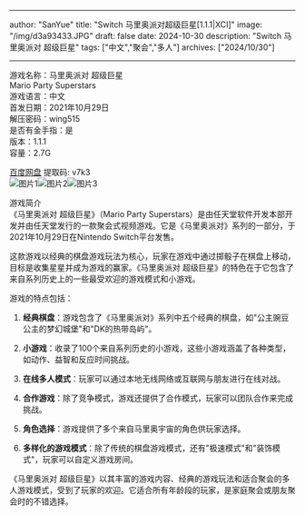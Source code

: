 
---
author: "SanYue"
title: "Switch 马里奥派对超级巨星[1.1.1|XCI]"
image: "/img/d3a93433.JPG"
draft: false
date: 2024-10-30
description: "Switch 马里奥派对 超级巨星"
tags: ["中文","聚会","多人"]
archives: ["2024/10/30"]

---

游戏名称：马里奥派对 超级巨星   
Mario Party Superstars    
游戏语言：中文  
首发日期：2021年10月29日  
解压密码：wing515  
是否有金手指：是  
版本：1.1.1   
容量：2.7G

[百度网盘](https://pan.baidu.com/s/1mQ1OsjAQ9ca6Ci3XuGhWkg) 提取码: v7k3  
![图片1](/img/NkhjRxbptrwogjB.jpg)![图片2](/img/O1CN01c2w71.jpg)![图片3](/img/20241023090256.png)  

游戏简介  
《马里奥派对 超级巨星》（Mario Party Superstars）是由任天堂软件开发本部开发并由任天堂发行的一款聚会式视频游戏。它是《马里奥派对》系列的一部分，于2021年10月29日在Nintendo Switch平台发售。

这款游戏以经典的棋盘游戏玩法为核心，玩家在游戏中通过掷骰子在棋盘上移动，目标是收集星星并成为游戏的赢家。《马里奥派对 超级巨星》的特色在于它包含了来自系列历史上的一些最受欢迎的游戏模式和小游戏。

游戏的特点包括：

1. **经典棋盘**：游戏包含了《马里奥派对》系列中五个经典的棋盘，如"公主豌豆公主的梦幻城堡"和"DK的热带岛屿"。

2. **小游戏**：收录了100个来自系列历史的小游戏，这些小游戏涵盖了各种类型，如动作、益智和反应时间挑战。

3. **在线多人模式**：玩家可以通过本地无线网络或互联网与朋友进行在线对战。

4. **合作游戏**：除了竞争模式，游戏还提供了合作模式，玩家可以团队合作来完成挑战。

5. **角色选择**：游戏提供了多个来自马里奥宇宙的角色供玩家选择。

6. **多样化的游戏模式**：除了传统的棋盘游戏模式，还有"极速模式"和"装饰模式"，玩家可以自定义游戏房间。

《马里奥派对 超级巨星》以其丰富的游戏内容、经典的游戏玩法和适合聚会的多人游戏模式，受到了玩家的欢迎。它适合所有年龄段的玩家，是家庭聚会或朋友聚会时的不错选择。
